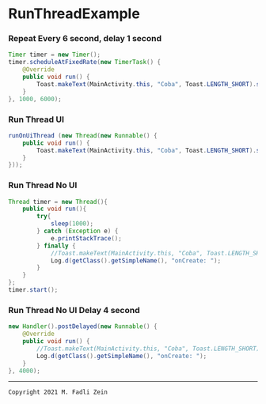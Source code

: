 # RunThreadExample

### Repeat Every 6 second, delay 1 second
```java
Timer timer = new Timer();
timer.scheduleAtFixedRate(new TimerTask() {
    @Override
    public void run() {
        Toast.makeText(MainActivity.this, "Coba", Toast.LENGTH_SHORT).show();
    }
}, 1000, 6000);
```
### Run Thread UI
```java
runOnUiThread (new Thread(new Runnable() {
    public void run() {
        Toast.makeText(MainActivity.this, "Coba", Toast.LENGTH_SHORT).show();
    }
}));
```
### Run Thread No UI
```java
Thread timer = new Thread(){
    public void run(){
        try{
            sleep(1000);
        } catch (Exception e) {
            e.printStackTrace();
        } finally {
            //Toast.makeText(MainActivity.this, "Coba", Toast.LENGTH_SHORT).show();
            Log.d(getClass().getSimpleName(), "onCreate: ");
        }
    }
};
timer.start();
```
### Run Thread No UI Delay 4 second
```java
new Handler().postDelayed(new Runnable() {
    @Override
    public void run() {
        //Toast.makeText(MainActivity.this, "Coba", Toast.LENGTH_SHORT).show();
        Log.d(getClass().getSimpleName(), "onCreate: ");
    }
}, 4000);
```

---

```
Copyright 2021 M. Fadli Zein
```